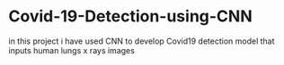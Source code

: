 # Covid-19-Detection-using-CNN
in this project i have used CNN to develop Covid19 detection model that inputs human lungs x rays images
